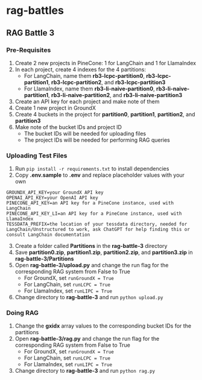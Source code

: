 # rag-battles

## RAG Battle 3

### Pre-Requisites

1. Create 2 new projects in PineCone: 1 for LangChain and 1 for LlamaIndex
2. In each project, create 4 indexes for the 4 partitions:
    - For LangChain, name them **rb3-lcpc-partition0**, **rb3-lcpc-partition1**, **rb3-lcpc-partition2**, and **rb3-lcpc-partition3**
    - For LlamaIndex, name them **rb3-li-naive-partition0**, **rb3-li-naive-partition1**, **rb3-li-naive-partition2**, and **rb3-li-naive-partition3**
3. Create an API key for each project and make note of them
4. Create 1 new project in GroundX
5. Create 4 buckets in the project for **partition0**, **partition1**, **partition2**, and **partition3**
6. Make note of the bucket IDs and project ID
    - The bucket IDs will be needed for uploading files
    - The project IDs will be needed for performing RAG queries

### Uploading Test Files

1. Run `pip install -r requirements.txt` to install dependencies
2. Copy **.env.sample** to **.env** and replace placeholder values with your own
```
GROUNDX_API_KEY=your GroundX API key
OPENAI_API_KEY=your OpenAI API key
PINECONE_API_KEY=an API key for a PineCone instance, used with LangChain
PINECONE_API_KEY_LI=an API key for a PineCone instance, used with LlamaIndex
TESSDATA_PREFIX=the location of your tessdata directory, needed for LangChain/Unstructured to work, ask ChatGPT for help finding this or consult LangChain documentation
```
3. Create a folder called **Partitions** in the **rag-battle-3** directory
4. Save **partition0.zip**, **partition1.zip**, **partition2.zip**, and **partition3.zip** in **rag-battle-3/Partitions**
3. Open **rag-battle-3/upload.py** and change the run flag for the corresponding RAG system from False to True
   - For GroundX, set `runGroundX = True`
   - For LangChain, set `runLCPC = True`
   - For LlamaIndex, set `runLIPC = True`
4. Change directory to **rag-battle-3** and run `python upload.py`

### Doing RAG

1. Change the **gxidx** array values to the corresponding bucket IDs for the partitions
2. Open **rag-battle-3/rag.py** and change the run flag for the corresponding RAG system from False to True
   - For GroundX, set `runGroundX = True`
   - For LangChain, set `runLCPC = True`
   - For LlamaIndex, set `runLIPC = True`
3. Change directory to **rag-battle-3** and run `python rag.py`